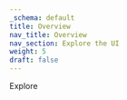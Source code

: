 ```yaml
---
_schema: default
title: Overview
nav_title: Overview
nav_section: Explore the UI
weight: 5
draft: false
---
```

Explore